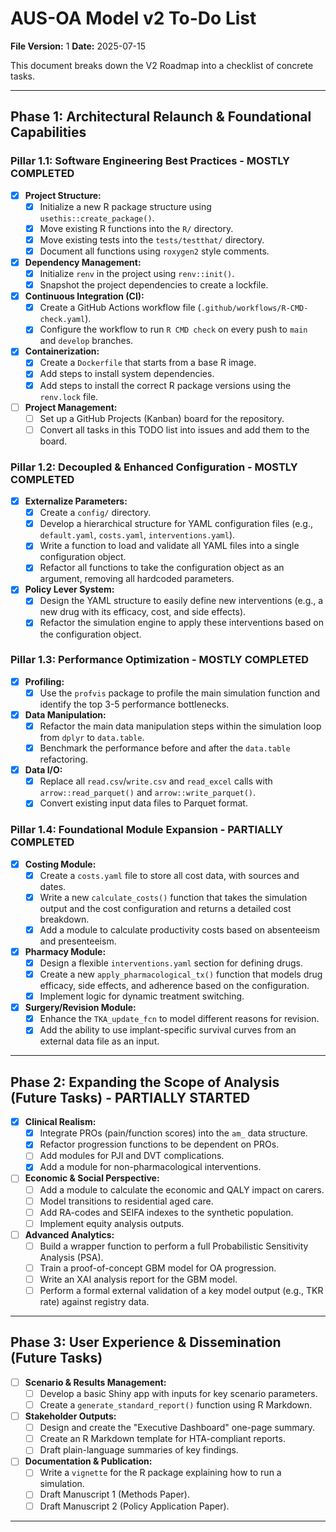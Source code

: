 # AUS-OA Model v2 To-Do List

**File Version:** 1
**Date:** 2025-07-15

This document breaks down the V2 Roadmap into a checklist of concrete tasks.

---

## Phase 1: Architectural Relaunch & Foundational Capabilities

### Pillar 1.1: Software Engineering Best Practices - MOSTLY COMPLETED
- [x] **Project Structure:**
    - [x] Initialize a new R package structure using `usethis::create_package()`.
    - [x] Move existing R functions into the `R/` directory.
    - [x] Move existing tests into the `tests/testthat/` directory.
    - [x] Document all functions using `roxygen2` style comments.
- [x] **Dependency Management:**
    - [x] Initialize `renv` in the project using `renv::init()`.
    - [x] Snapshot the project dependencies to create a lockfile.
- [x] **Continuous Integration (CI):**
    - [x] Create a GitHub Actions workflow file (`.github/workflows/R-CMD-check.yaml`).
    - [x] Configure the workflow to run `R CMD check` on every push to `main` and `develop` branches.
- [x] **Containerization:**
    - [x] Create a `Dockerfile` that starts from a base R image.
    - [x] Add steps to install system dependencies.
    - [x] Add steps to install the correct R package versions using the `renv.lock` file.
- [ ] **Project Management:**
    - [ ] Set up a GitHub Projects (Kanban) board for the repository.
    - [ ] Convert all tasks in this TODO list into issues and add them to the board.

### Pillar 1.2: Decoupled & Enhanced Configuration - MOSTLY COMPLETED
- [x] **Externalize Parameters:**
    - [x] Create a `config/` directory.
    - [x] Develop a hierarchical structure for YAML configuration files (e.g., `default.yaml`, `costs.yaml`, `interventions.yaml`).
    - [x] Write a function to load and validate all YAML files into a single configuration object.
    - [x] Refactor all functions to take the configuration object as an argument, removing all hardcoded parameters.
- [x] **Policy Lever System:**
    - [x] Design the YAML structure to easily define new interventions (e.g., a new drug with its efficacy, cost, and side effects).
    - [x] Refactor the simulation engine to apply these interventions based on the configuration object.

### Pillar 1.3: Performance Optimization - MOSTLY COMPLETED
- [x] **Profiling:**
    - [x] Use the `profvis` package to profile the main simulation function and identify the top 3-5 performance bottlenecks.
- [x] **Data Manipulation:**
    - [x] Refactor the main data manipulation steps within the simulation loop from `dplyr` to `data.table`.
    - [x] Benchmark the performance before and after the `data.table` refactoring.
- [x] **Data I/O:**
    - [x] Replace all `read.csv`/`write.csv` and `read_excel` calls with `arrow::read_parquet()` and `arrow::write_parquet()`.
    - [x] Convert existing input data files to Parquet format.

### Pillar 1.4: Foundational Module Expansion - PARTIALLY COMPLETED
- [x] **Costing Module:**
    - [x] Create a `costs.yaml` file to store all cost data, with sources and dates.
    - [x] Write a new `calculate_costs()` function that takes the simulation output and the cost configuration and returns a detailed cost breakdown.
    - [x] Add a module to calculate productivity costs based on absenteeism and presenteeism.
- [x] **Pharmacy Module:**
    - [x] Design a flexible `interventions.yaml` section for defining drugs.
    - [x] Create a new `apply_pharmacological_tx()` function that models drug efficacy, side effects, and adherence based on the configuration.
    - [x] Implement logic for dynamic treatment switching.
- [x] **Surgery/Revision Module:**
    - [x] Enhance the `TKA_update_fcn` to model different reasons for revision.
    - [x] Add the ability to use implant-specific survival curves from an external data file as an input.

---

## Phase 2: Expanding the Scope of Analysis (Future Tasks) - PARTIALLY STARTED
- [x] **Clinical Realism:**
    - [x] Integrate PROs (pain/function scores) into the `am_` data structure.
    - [x] Refactor progression functions to be dependent on PROs.
    - [ ] Add modules for PJI and DVT complications.
    - [x] Add a module for non-pharmacological interventions.
- [ ] **Economic & Social Perspective:**
    - [ ] Add a module to calculate the economic and QALY impact on carers.
    - [ ] Model transitions to residential aged care.
    - [ ] Add RA-codes and SEIFA indexes to the synthetic population.
    - [ ] Implement equity analysis outputs.
- [ ] **Advanced Analytics:**
    - [ ] Build a wrapper function to perform a full Probabilistic Sensitivity Analysis (PSA).
    - [ ] Train a proof-of-concept GBM model for OA progression.
    - [ ] Write an XAI analysis report for the GBM model.
    - [ ] Perform a formal external validation of a key model output (e.g., TKR rate) against registry data.

---

## Phase 3: User Experience & Dissemination (Future Tasks)
- [ ] **Scenario & Results Management:**
    - [ ] Develop a basic Shiny app with inputs for key scenario parameters.
    - [ ] Create a `generate_standard_report()` function using R Markdown.
- [ ] **Stakeholder Outputs:**
    - [ ] Design and create the "Executive Dashboard" one-page summary.
    - [ ] Create an R Markdown template for HTA-compliant reports.
    - [ ] Draft plain-language summaries of key findings.
- [ ] **Documentation & Publication:**
    - [ ] Write a `vignette` for the R package explaining how to run a simulation.
    - [ ] Draft Manuscript 1 (Methods Paper).
    - [ ] Draft Manuscript 2 (Policy Application Paper).

---
